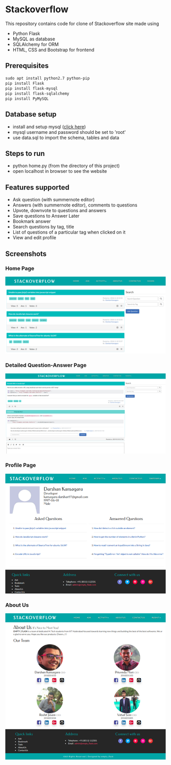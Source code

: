 # Stackoverflow
This repository contains code for clone of Stackoverflow site made using 
* Python Flask 
* MySQL as database
* SQLAlchemy for ORM
* HTML, CSS and Bootstrap for frontend

## Prerequisites

```
sudo apt install python2.7 python-pip
pip install Flask
pip install flask-mysql
pip install flask-sqlalchemy
pip install PyMySQL
```
## Database setup
* install and setup mysql ([click here](https://www.digitalocean.com/community/tutorials/how-to-install-mysql-on-ubuntu-18-04))
* mysql username and password should be set to 'root'
* use data.sql to import the schema, tables and data

## Steps to run
* python home.py (from the directory of this project)
* open localhost in browser to see the website

## Features supported
* Ask question (with summernote editor)
* Answers (with summernote editor), comments to questions
* Upvote, downvote to questions and answers
* Save questions to Answer Later
* Bookmark answer
* Search questions by tag, title
* List of questions of a particular tag when clicked on it
* View and edit profile

## Screenshots 

 ### Home Page 
 ![](images/1.png)
 ### Detailed Question-Answer Page
 ![](images/2.png)
 ### Profile Page
 ![](images/3.png)
 ### About Us
 ![](images/4.png)
